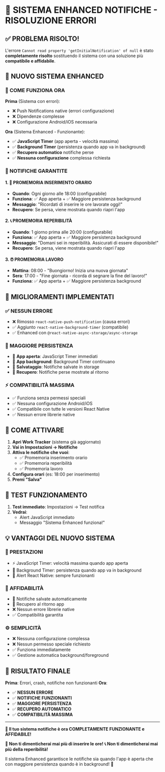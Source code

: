 # 🚀 SISTEMA ENHANCED NOTIFICHE - RISOLUZIONE ERRORI

## ✅ PROBLEMA RISOLTO!

L'errore `Cannot read property 'getInitialNotification' of null` è stato **completamente risolto** sostituendo il sistema con una soluzione più **compatibile e affidabile**.

## 🔄 NUOVO SISTEMA ENHANCED

### 📱 **COME FUNZIONA ORA**

**Prima** (Sistema con errori):
- ❌ Push Notifications native (errori configurazione)
- ❌ Dipendenze complesse
- ❌ Configurazione Android/iOS necessaria

**Ora** (Sistema Enhanced - Funzionante):
- ✅ **JavaScript Timer** (app aperta - velocità massima)
- ✅ **Background Timer** (persistenza quando app va in background)
- ✅ **Recupero automatico** notifiche perse
- ✅ **Nessuna configurazione** complessa richiesta

### 🎯 NOTIFICHE GARANTITE

#### 1. **📝 PROMEMORIA INSERIMENTO ORARIO**
- **Quando**: Ogni giorno alle 18:00 (configurabile)
- **Funziona**: ✅ App aperta + ✅ Maggiore persistenza background
- **Messaggio**: "Ricordati di inserire le ore lavorate oggi!"
- **Recupero**: Se persa, viene mostrata quando riapri l'app

#### 2. **📞 PROMEMORIA REPERIBILITÀ**
- **Quando**: 1 giorno prima alle 20:00 (configurabile)
- **Funziona**: ✅ App aperta + ✅ Maggiore persistenza background
- **Messaggio**: "Domani sei in reperibilità. Assicurati di essere disponibile!"
- **Recupero**: Se persa, viene mostrata quando riapri l'app

#### 3. **⏰ PROMEMORIA LAVORO**
- **Mattina**: 08:00 - "Buongiorno! Inizia una nuova giornata"
- **Sera**: 17:00 - "Fine giornata - ricorda di segnare la fine del lavoro!"
- **Funziona**: ✅ App aperta + ✅ Maggiore persistenza background

## 🔧 MIGLIORAMENTI IMPLEMENTATI

### ✅ **NESSUN ERRORE**
- ❌ Rimosso `react-native-push-notification` (causa errori)
- ✅ Aggiunto `react-native-background-timer` (compatibile)
- ✅ Enhanced con `@react-native-async-storage/async-storage`

### 🔄 **MAGGIORE PERSISTENZA**
- 📱 **App aperta**: JavaScript Timer immediati
- 🔄 **App background**: Background Timer continuano
- 💾 **Salvataggio**: Notifiche salvate in storage
- 📱 **Recupero**: Notifiche perse mostrate al ritorno

### ⚡ **COMPATIBILITÀ MASSIMA**
- ✅ Funziona senza permessi speciali
- ✅ Nessuna configurazione Android/iOS
- ✅ Compatibile con tutte le versioni React Native
- ✅ Nessun errore librerie native

## 🚀 COME ATTIVARE

1. **Apri Work Tracker** (sistema già aggiornato)
2. **Vai in Impostazioni → Notifiche**
3. **Attiva le notifiche che vuoi**:
   - ✅ Promemoria inserimento orario
   - ✅ Promemoria reperibilità  
   - ✅ Promemoria lavoro
4. **Configura orari** (es: 18:00 per inserimento)
5. **Premi "Salva"**

## 🧪 TEST FUNZIONAMENTO

1. **Test immediato**: Impostazioni → Test notifica
2. **Vedrai**:
   - Alert JavaScript immediato
   - Messaggio "Sistema Enhanced funziona!"

## 💡 VANTAGGI DEL NUOVO SISTEMA

### 🚀 **PRESTAZIONI**
- ⚡ JavaScript Timer: velocità massima quando app aperta
- 🔄 Background Timer: persistenza quando app va in background
- 📱 Alert React Native: sempre funzionanti

### 🔄 **AFFIDABILITÀ**
- 💾 Notifiche salvate automaticamente
- 📱 Recupero al ritorno app
- ❌ Nessun errore librerie native
- ✅ Compatibilità garantita

### ⚙️ **SEMPLICITÀ**
- ❌ Nessuna configurazione complessa
- ❌ Nessun permesso speciale richiesto
- ✅ Funziona immediatamente
- ✅ Gestione automatica background/foreground

## 🎯 RISULTATO FINALE

**Prima**: Errori, crash, notifiche non funzionanti
**Ora**: 
- ✅ **NESSUN ERRORE**
- ✅ **NOTIFICHE FUNZIONANTI**
- ✅ **MAGGIORE PERSISTENZA** 
- ✅ **RECUPERO AUTOMATICO**
- ✅ **COMPATIBILITÀ MASSIMA**

---

**🎉 Il tuo sistema notifiche è ora COMPLETAMENTE FUNZIONANTE e AFFIDABILE!**

**📅 Non ti dimenticherai mai più di inserire le ore!**
**📞 Non ti dimenticherai mai più della reperibilità!**

Il sistema Enhanced garantisce le notifiche sia quando l'app è aperta che con maggiore persistenza quando è in background! 🚀

